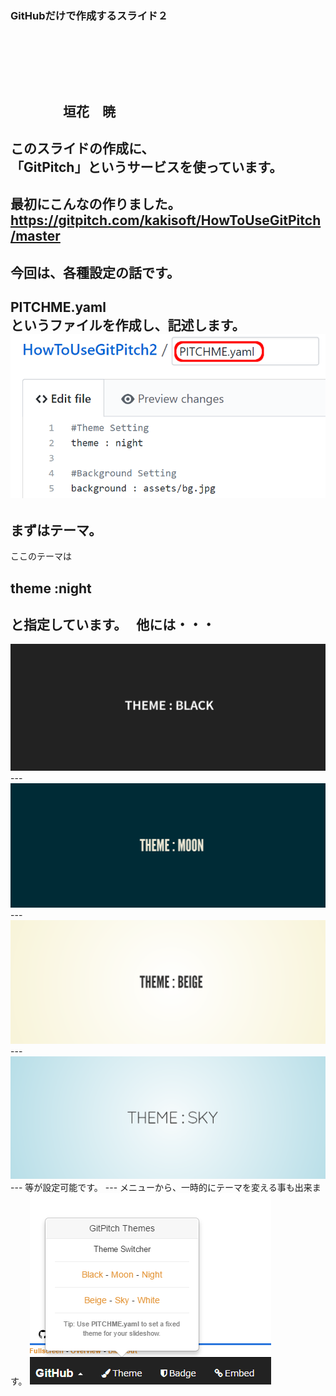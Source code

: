 ### GitHubだけで作成するスライド２
　  

　  
　  
　　　　垣花　暁
---
このスライドの作成に、  
「GitPitch」というサービスを使っています。
---
最初にこんなの作りました。
https://gitpitch.com/kakisoft/HowToUseGitPitch/master
---
今回は、各種設定の話です。
---
PITCHME.yaml  
というファイルを作成し、記述します。
<img src="img/01.png">
---
まずはテーマ。
---
ここのテーマは  
　  
## theme :night

と指定しています。  
他には・・・
---
<img src="img/02.png">
---
<img src="img/03.png">
---
<img src="img/04.png">
---
<img src="img/05.png">
---
等が設定可能です。
---
メニューから、一時的にテーマを変える事も出来ます。
<img src="img/06.png">


